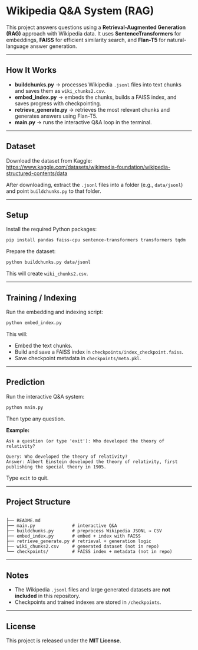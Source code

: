 
# Wikipedia Q&A System (RAG)

This project answers questions using a **Retrieval-Augmented Generation (RAG)** approach with Wikipedia data. It uses **SentenceTransformers** for embeddings, **FAISS** for efficient similarity search, and **Flan-T5** for natural-language answer generation.

---

## How It Works
- **buildchunks.py** → processes Wikipedia `.jsonl` files into text chunks and saves them as `wiki_chunks2.csv`.  
- **embed_index.py** → embeds the chunks, builds a FAISS index, and saves progress with checkpointing.  
- **retrieve_generate.py** → retrieves the most relevant chunks and generates answers using Flan-T5.  
- **main.py** → runs the interactive Q&A loop in the terminal.  

---

## Dataset
Download the dataset from Kaggle:  
 https://www.kaggle.com/datasets/wikimedia-foundation/wikipedia-structured-contents/data  

After downloading, extract the `.jsonl` files into a folder (e.g., `data/jsonl`) and point `buildchunks.py` to that folder.

---

## Setup
Install the required Python packages:

```bash
pip install pandas faiss-cpu sentence-transformers transformers tqdm
````

Prepare the dataset:

```bash
python buildchunks.py data/jsonl
```

This will create `wiki_chunks2.csv`.

---

## Training / Indexing

Run the embedding and indexing script:

```bash
python embed_index.py
```

This will:

* Embed the text chunks.
* Build and save a FAISS index in `checkpoints/index_checkpoint.faiss`.
* Save checkpoint metadata in `checkpoints/meta.pkl`.

---

## Prediction

Run the interactive Q\&A system:

```bash
python main.py
```

Then type any question.

**Example:**

```
Ask a question (or type 'exit'): Who developed the theory of relativity?

Query: Who developed the theory of relativity?
Answer: Albert Einstein developed the theory of relativity, first publishing the special theory in 1905.
```

Type `exit` to quit.

---

## Project Structure

```

├── README.md
├── main.py              # interactive Q&A
├── buildchunks.py       # preprocess Wikipedia JSONL → CSV
├── embed_index.py       # embed + index with FAISS
├── retrieve_generate.py # retrieval + generation logic
├── wiki_chunks2.csv     # generated dataset (not in repo)
└── checkpoints/         # FAISS index + metadata (not in repo)
```

---

## Notes

* The Wikipedia `.jsonl` files and large generated datasets are **not included** in this repository.
* Checkpoints and trained indexes are stored in `/checkpoints`.


---

## License

This project is released under the **MIT License**.

